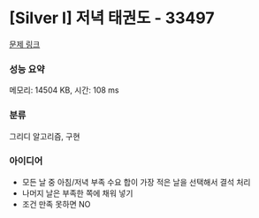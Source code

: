# [Silver I] 저녁 태권도 - 33497 

[문제 링크](https://www.acmicpc.net/problem/33497) 

### 성능 요약

메모리: 14504 KB, 시간: 108 ms

### 분류

그리디 알고리즘, 구현

### 아이디어

- 모든 날 중 아침/저녁 부족 수요 합이 가장 적은 날을 선택해서 결석 처리
- 나머지 날은 부족한 쪽에 채워 넣기
- 조건 만족 못하면 NO
